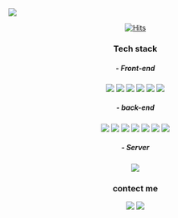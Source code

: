 <img src="https://capsule-render.vercel.app/api?type=waving&color=auto&height=300&section=header&text=Hello%20I'm%20jiho%20Kim&fontSize=50" />

<div align=center>
   
 [![Hits](https://hits.seeyoufarm.com/api/count/incr/badge.svg?url=https%3A%2F%2Fgithub.com%2FZIHOKIM&count_bg=%2379C83D&title_bg=%23555555&icon=&icon_color=%23E7E7E7&title=hits&edge_flat=false)](https://hits.seeyoufarm.com)
   
  </div>

<h3 align="center"> Tech stack </h3>
<h5 align="center"> - Front-end </h5>
<p align="center">
<img src="https://img.shields.io/badge/HTML5-E34F26?style=flat-square&logo=HTML5&logoColor=white"/>
<img src="https://img.shields.io/badge/CSS3-1572B6?style=flat-square&logo=CSS3&logoColor=white"/>
<img src="https://img.shields.io/badge/JavaScript-F7DF1E?style=flat-square&logo=JavaScript&logoColor=white"/>
<img src="https://img.shields.io/badge/jQuery-0769AD?style=flat-square&logo=jQuery&logoColor=white"/>
<img src="https://img.shields.io/badge/JSP-0078D6?style=flat-square&logo=JSP&logoColor=white"/>
<img src="https://img.shields.io/badge/Ajax-0078D6?style=flat-square&logo=Ajax&logoColor=white"/>
</p>

<h5 align="center"> - back-end </h5>
<p align="center">
<img src="https://img.shields.io/badge/Java-007396?style=flat-square&logo=Java&logoColor=white"/>
<img src="https://img.shields.io/badge/Spring-6DB33F?style=flat-square&logo=Spring&logoColor=white"/>
<img src="https://img.shields.io/badge/Servlet-0078D6?style=flat-square&logo=Servlet&logoColor=white"/>
<img src="https://img.shields.io/badge/Mybatis-0078D6?style=flat-square&logo=Mybatis&logoColor=white"/>
<img src="https://img.shields.io/badge/JDBC-0078D6?style=flat-square&logo=JDBC&logoColor=white"/>
<img src="https://img.shields.io/badge/Oracle-F80000?style=flat-square&logo=Oracle&logoColor=white"/>
<img src="https://img.shields.io/badge/Apache Maven-C71A36?style=flat-square&logo=Apache Maven&logoColor=white"/>
</p>

<h5 align="center"> - Server </h5>
<p align="center">
<img src="https://img.shields.io/badge/Apache Tomcat-F8DC75?style=flat-square&logo=Apache Tomcat&logoColor=white"/>
</p>
<h3 align="center"> contect me </h3>
<p align="center">
  <img src="https://img.shields.io/badge/Gmail-d14836?style=flat-square&logo=Gmail&logoColor=white&link=mailto:wlgj0802@gmail.com"/>
  <img src="https://img.shields.io/badge/Naver-00c43b?style=flat-square&logo=Naver&logoColor=white&link=mailto:wlgj0802@Naver.com"/>

</p>


